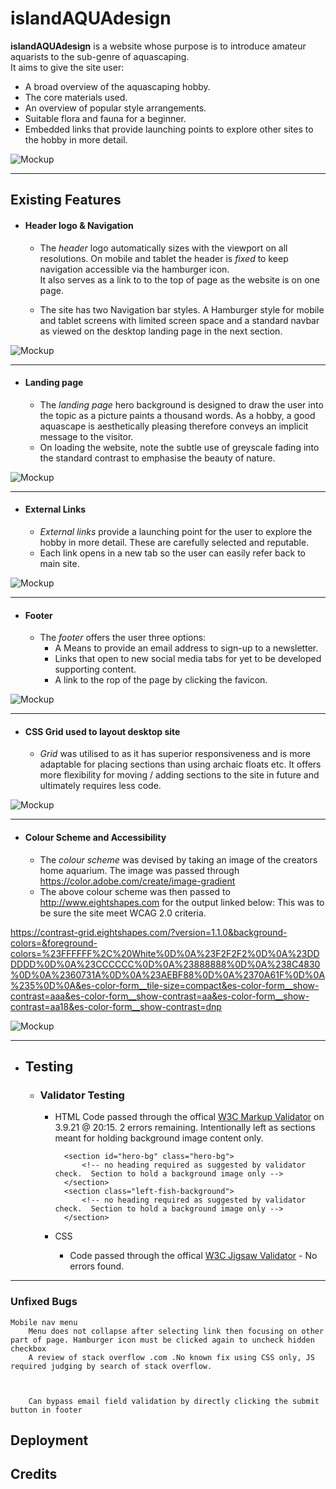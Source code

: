 # **islandAQUAdesign**
**islandAQUAdesign** is a website whose purpose is to introduce amateur aquarists to the sub-genre of aquascaping.  
It aims to give the site user: 
- A broad overview of the aquascaping hobby. 
- The core materials used.
- An overview of popular style arrangements.  
- Suitable flora and fauna for a beginner.
- Embedded links that provide launching points to explore other sites to the hobby in more detail.

![Mockup](/assets/images/website_mockup.PNG "Website preview at different resolutions") 

***

## **Existing Features**
- #### **Header logo & Navigation**
    - The *header* logo automatically sizes with the viewport on all resolutions.
    On mobile and tablet the header is *fixed* to keep navigation accessible via the hamburger icon.  
    It also serves as a link to to the top of page as the website is on one page.

    - The site has two Navigation bar styles.  A Hamburger style for mobile and tablet screens with limited screen space and a standard navbar as viewed on the desktop landing page in the next section.

![Mockup](/assets/images/mobile_tablet_nav.PNG "Preview of header/nav with logo at mobile/tablet resolutions")

***

- #### **Landing page**
    - The *landing page* hero background is designed to draw the user into the topic as a picture paints a thousand words.
    As a hobby, a good aquascape is aesthetically pleasing therefore conveys an implicit message to the visitor.
    - On loading the website, note the subtle use of greyscale fading into the standard contrast to emphasise the beauty of nature.

![Mockup](/assets/images/landing_page.PNG "Website landing page and preview of header/nav at desktop resolution") 

***

- #### **External Links**
    - *External links* provide a launching point for the user to explore the hobby in more detail. These are carefully selected and reputable.
    - Each link opens in a new tab so the user can easily refer back to main site.

![Mockup](/assets/images/external_links.PNG "Links are provided to external sites by clicking the image or its caption") 

***

- #### **Footer**
    - The *footer* offers the user three options:
        - A Means to provide an email address to sign-up to a newsletter.
        - Links that open to new social media tabs for yet to be developed supporting content.
        - A link to the rop of the page by clicking the favicon.

![Mockup](/assets/images/footer_img.PNG "Footer section") 

***

- #### **CSS Grid used to layout desktop site**
    - *Grid* was utilised to as it has superior responsiveness and is more adaptable for placing sections than using archaic floats etc.
      It offers more flexibility for moving / adding sections to the site in future and ultimately requires less code.

![Mockup](/assets/images/grid_view_chrome_dev_tools.PNG "Image of Grid view enabled using Google Chrome developer Tools section")

***

- #### **Colour Scheme and Accessibility**
    - The *colour scheme* was devised by taking an image of the creators home aquarium.
    The image was passed through <https://color.adobe.com/create/image-gradient>
    - The above colour scheme was then passed to <http://www.eightshapes.com> for the output linked below:
    This was to be sure the site meet WCAG 2.0 criteria.

 <https://contrast-grid.eightshapes.com/?version=1.1.0&background-colors=&foreground-colors=%23FFFFFF%2C%20White%0D%0A%23F2F2F2%0D%0A%23DDDDDD%0D%0A%23CCCCCC%0D%0A%23888888%0D%0A%238C4830%0D%0A%2360731A%0D%0A%23AEBF88%0D%0A%2370A61F%0D%0A%235%0D%0A&es-color-form__tile-size=compact&es-color-form__show-contrast=aaa&es-color-form__show-contrast=aa&es-color-form__show-contrast=aa18&es-color-form__show-contrast=dnp>

![Mockup](/assets/images/colour_scheme_genetated_from_home_aquarium.PNG "Website landing page")

***


- ## **Testing**
    - ### **Validator Testing**
        - HTML
        Code passed through the offical [W3C Markup Validator](https://validator.w3.org/) on 3.9.21 @ 20:15. 2 errors remaining.  Intentionally left as sections meant for holding background image content only.

                <section id="hero-bg" class="hero-bg">
                    <!-- no heading required as suggested by validator check.  Section to hold a background image only -->
                </section>
                <section class="left-fish-background">
                    <!-- no heading required as suggested by validator check.  Section to hold a background image only -->
                </section>

        - CSS
            - Code passed through the offical [W3C Jigsaw Validator](https://jigsaw.w3.org/css-validator/) - No errors found.

***

### Unfixed Bugs
    Mobile nav menu
        Menu does not collapse after selecting link then focusing on other part of page. Hamburger icon must be clicked again to uncheck hidden checkbox
        A review of stack overflow .com .No known fix using CSS only, JS required judging by search of stack overflow.

        

        Can bypass email field validation by directly clicking the submit button in footer 

## Deployment

## Credits
